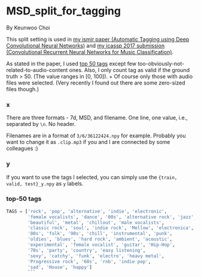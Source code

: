 # MSD_split_for_tagging

By Keunwoo Choi

This split setting is used in [my ismir paper (Automatic Tagging using Deep Convolutional Neural Networks)](https://arxiv.org/abs/1606.00298) and [my icassp 2017 submission (Convolutional Recurrent Neural Networks for Music Classification)](https://arxiv.org/abs/1609.04243). 

As stated in the paper, I used [top 50 tags](https://github.com/keunwoochoi/MSD_split_for_tagging/blob/master/tags.py) except few too-obviously-not-related-to-audio-content ones. Also, I only count tag as valid if the ground truth > 50. (The value ranges in [0, 100]). + Of course only those with audio files were selected. (Very recently I found out there are some zero-sized files though.)

### x
There are three formats - 7d, MSD, and filename. One line, one value, i.e., separated by `\n`. No header. 

Filenames are in a format of `3/6/36122424.npy` for example. Probably you want to change it as `.clip.mp3` if you and I are connected by some colleagues :) 

### y
If you want to use the tags I selected, you can simply use the `{train, valid, test}_y.npy` as `y` labels. 

### top-50 tags
```python
TAGS = ['rock', 'pop', 'alternative', 'indie', 'electronic',
        'female vocalists', 'dance', '00s', 'alternative rock', 'jazz',
        'beautiful', 'metal', 'chillout', 'male vocalists',
        'classic rock', 'soul', 'indie rock', 'Mellow', 'electronica',
        '80s', 'folk', '90s', 'chill', 'instrumental', 'punk',
        'oldies', 'blues', 'hard rock', 'ambient', 'acoustic',
        'experimental', 'female vocalist', 'guitar', 'Hip-Hop',
        '70s', 'party', 'country', 'easy listening',
        'sexy', 'catchy', 'funk', 'electro', 'heavy metal',
        'Progressive rock', '60s', 'rnb', 'indie pop',
        'sad', 'House', 'happy']
        ```

